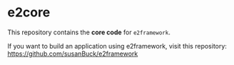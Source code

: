 # e2core

This repository contains the **core code** for `e2framework`.

If you want to build an application using e2framework, visit this repository: https://github.com/susanBuck/e2framework




